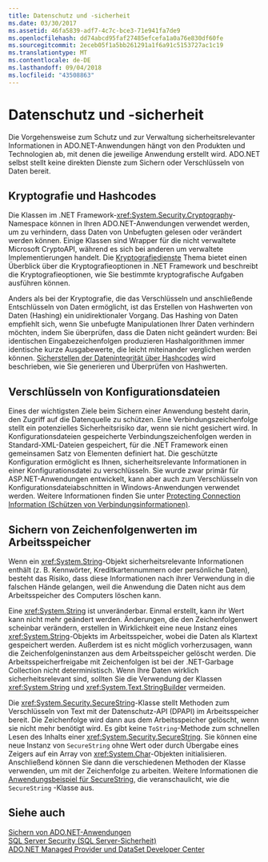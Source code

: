 ```yaml
---
title: Datenschutz und -sicherheit
ms.date: 03/30/2017
ms.assetid: 46fa5839-adf7-4c7c-bce3-71e941fa7de9
ms.openlocfilehash: dd74abcd95faf27485efcefa1a0a76e830df60fe
ms.sourcegitcommit: 2eceb05f1a5bb261291a1f6a91c5153727ac1c19
ms.translationtype: MT
ms.contentlocale: de-DE
ms.lasthandoff: 09/04/2018
ms.locfileid: "43508863"
---
```

# <a name="privacy-and-data-security"></a>Datenschutz und -sicherheit
Die Vorgehensweise zum Schutz und zur Verwaltung sicherheitsrelevanter Informationen in ADO.NET-Anwendungen hängt von den Produkten und Technologien ab, mit denen die jeweilige Anwendung erstellt wird. ADO.NET selbst stellt keine direkten Dienste zum Sichern oder Verschlüsseln von Daten bereit.  
  
## <a name="cryptography-and-hash-codes"></a>Kryptografie und Hashcodes  
 Die Klassen im .NET Framework-<xref:System.Security.Cryptography>-Namespace können in Ihren ADO.NET-Anwendungen verwendet werden, um zu verhindern, dass Daten von Unbefugten gelesen oder verändert werden können. Einige Klassen sind Wrapper für die nicht verwaltete Microsoft CryptoAPI, während es sich bei anderen um verwaltete Implementierungen handelt. Die [Kryptografiedienste](https://msdn.microsoft.com/library/68a1e844-c63c-44af-9247-f6716eb23781) Thema bietet einen Überblick über die Kryptografieoptionen in .NET Framework und beschreibt die Kryptografieoptionen, wie Sie bestimmte kryptografische Aufgaben ausführen können.  
  
 Anders als bei der Kryptografie, die das Verschlüsseln und anschließende Entschlüsseln von Daten ermöglicht, ist das Erstellen von Hashwerten von Daten (Hashing) ein unidirektionaler Vorgang. Das Hashing von Daten empfiehlt sich, wenn Sie unbefugte Manipulationen Ihrer Daten verhindern möchten, indem Sie überprüfen, dass die Daten nicht geändert wurden: Bei identischen Eingabezeichenfolgen produzieren Hashalgorithmen immer identische kurze Ausgabewerte, die leicht miteinander verglichen werden können. [Sicherstellen der Datenintegrität über Hashcodes](../../../../docs/standard/security/ensuring-data-integrity-with-hash-codes.md) wird beschrieben, wie Sie generieren und Überprüfen von Hashwerten.  
  
## <a name="encrypting-configuration-files"></a>Verschlüsseln von Konfigurationsdateien  
 Eines der wichtigsten Ziele beim Sichern einer Anwendung besteht darin, den Zugriff auf die Datenquelle zu schützen. Eine Verbindungszeichenfolge stellt ein potenzielles Sicherheitsrisiko dar, wenn sie nicht gesichert wird. In Konfigurationsdateien gespeicherte Verbindungszeichenfolgen werden in Standard-XML-Dateien gespeichert, für die .NET Framework einen gemeinsamen Satz von Elementen definiert hat. Die geschützte Konfiguration ermöglicht es Ihnen, sicherheitsrelevante Informationen in einer Konfigurationsdatei zu verschlüsseln. Sie wurde zwar primär für ASP.NET-Anwendungen entwickelt, kann aber auch zum Verschlüsseln von Konfigurationsdateiabschnitten in Windows-Anwendungen verwendet werden. Weitere Informationen finden Sie unter [Protecting Connection Information (Schützen von Verbindungsinformationen)](../../../../docs/framework/data/adonet/protecting-connection-information.md).  
  
## <a name="securing-string-values-in-memory"></a>Sichern von Zeichenfolgenwerten im Arbeitsspeicher  
 Wenn ein <xref:System.String>-Objekt sicherheitsrelevante Informationen enthält (z. B. Kennwörter, Kreditkartennummern oder persönliche Daten), besteht das Risiko, dass diese Informationen nach ihrer Verwendung in die falschen Hände gelangen, weil die Anwendung die Daten nicht aus dem Arbeitsspeicher des Computers löschen kann.  
  
 Eine <xref:System.String> ist unveränderbar. Einmal erstellt, kann ihr Wert kann nicht mehr geändert werden. Änderungen, die den Zeichenfolgenwert scheinbar verändern, erstellen in Wirklichkeit eine neue Instanz eines <xref:System.String>-Objekts im Arbeitsspeicher, wobei die Daten als Klartext gespeichert werden. Außerdem ist es nicht möglich vorherzusagen, wann die Zeichenfolgeninstanzen aus dem Arbeitsspeicher gelöscht werden. Die Arbeitsspeicherfreigabe mit Zeichenfolgen ist bei der .NET-Garbage Collection nicht deterministisch. Wenn Ihre Daten wirklich sicherheitsrelevant sind, sollten Sie die Verwendung der Klassen <xref:System.String> und <xref:System.Text.StringBuilder> vermeiden.  
  
 Die <xref:System.Security.SecureString>-Klasse stellt Methoden zum Verschlüsseln von Text mit der Datenschutz-API (DPAPI) im Arbeitsspeicher bereit. Die Zeichenfolge wird dann aus dem Arbeitsspeicher gelöscht, wenn sie nicht mehr benötigt wird. Es gibt keine `ToString`-Methode zum schnellen Lesen des Inhalts einer <xref:System.Security.SecureString>. Sie können eine neue Instanz von `SecureString` ohne Wert oder durch Übergabe eines Zeigers auf ein Array von <xref:System.Char>-Objekten initialisieren. Anschließend können Sie dann die verschiedenen Methoden der Klasse verwenden, um mit der Zeichenfolge zu arbeiten. Weitere Informationen die [Anwendungsbeispiel für SecureString](https://go.microsoft.com/fwlink/?LinkId=120418), die veranschaulicht, wie die `SecureString` -Klasse aus.  
  
## <a name="see-also"></a>Siehe auch  
 [Sichern von ADO.NET-Anwendungen](../../../../docs/framework/data/adonet/securing-ado-net-applications.md)  
 [SQL Server Security (SQL Server-Sicherheit)](../../../../docs/framework/data/adonet/sql/sql-server-security.md)  
 [ADO.NET Managed Provider und DataSet Developer Center](https://go.microsoft.com/fwlink/?LinkId=217917)
